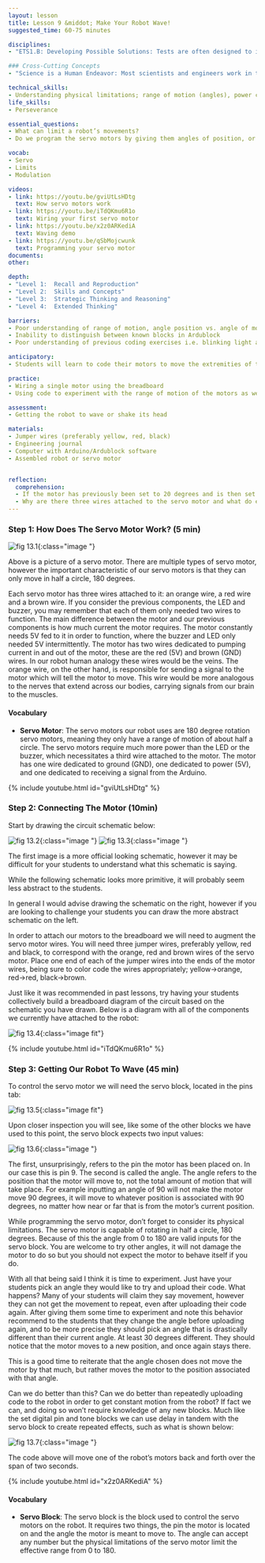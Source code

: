 ```yaml
---
layout: lesson
title: Lesson 9 &middot; Make Your Robot Wave!
suggested_time: 60-75 minutes

disciplines: 
- "ETS1.B: Developing Possible Solutions: Tests are often designed to identify failure points or difficulties, which suggest the elements of the design that need to be improved. (3-5-ETS1-3)"

### Cross-Cutting Concepts
- "Science is a Human Endeavor: Most scientists and engineers work in teams. (4-PS3-4)"

technical_skills:
- Understanding physical limitations; range of motion (angles), power consumption
life_skills:
- Perseverance

essential_questions:
- What can limit a robot’s movements? 
- Do we program the servo motors by giving them angles of position, or angles of motion? What is the difference between the two?

vocab:
- Servo
- Limits
- Modulation

videos:
- link: https://youtu.be/gviUtLsHDtg
  text: How servo motors work
- link: https://youtu.be/iTdQKmu6R1o
  text: Wiring your first servo motor
- link: https://youtu.be/x2z0ARKediA
  text: Waving demo
- link: https://youtu.be/qSbMojcwunk
  text: Programming your servo motor
documents:
other:

depth:
- "Level 1:  Recall and Reproduction"
- "Level 2:  Skills and Concepts"
- "Level 3:  Strategic Thinking and Reasoning"
- "Level 4:  Extended Thinking"

barriers: 
- Poor understanding of range of motion, angle position vs. angle of motion
- Inability to distinguish between known blocks in Ardublock
- Poor understanding of previous coding exercises i.e. blinking light and buzzer

anticipatory:
- Students will learn to code their motors to move the extremities of the robot and achieve repeated motion

practice:
- Wiring a single motor using the breadboard
- Using code to experiment with the range of motion of the motors as well as the necessary sequence for repeated motion to occur

assessment:
- Getting the robot to wave or shake its head

materials:
- Jumper wires (preferably yellow, red, black)
- Engineering journal
- Computer with Arduino/Ardublock software
- Assembled robot or servo motor


reflection:
  comprehension: 
  - If the motor has previously been set to 20 degrees and is then set to 90, how many degrees does the motor move?
  - Why are there three wires attached to the servo motor and what do each of them do?
---
```


### Step 1: How Does The Servo Motor Work? (5 min)

![fig 13.1](fig-13_1.jpg){:class="image "}

Above is a picture of a servo motor. There are multiple types of servo motor, however the important characteristic of our servo motors is that they can only move in half a circle, 180 degrees. 

Each servo motor has three wires attached to it: an orange wire, a red wire and a brown wire. If you consider the previous components, the LED and buzzer, you may remember that each of them only needed two wires to function. The main difference between the motor and our previous components is how much current the motor requires. The motor constantly needs 5V fed to it in order to function, where the buzzer and LED only needed 5V intermittently. The motor has two wires dedicated to pumping current in and out of the motor, these are the red (5V) and brown (GND) wires. In our robot human analogy these wires would be the veins. The orange wire, on the other hand, is responsible for sending a signal to the motor which will tell the motor to move. This wire would be more analogous to the nerves that extend across our bodies, carrying signals from our brain to the muscles.

#### Vocabulary
  * **Servo Motor**: The servo motors our robot uses are 180 degree rotation servo motors, meaning they only have a range of motion of about half a circle. The servo motors require much more power than the LED or the buzzer, which necessitates a third wire attached to the motor. The motor has one wire dedicated to ground (GND), one dedicated to power (5V), and one dedicated to receiving a signal from the Arduino.

{% include youtube.html id="gviUtLsHDtg" %}

### Step 2: Connecting The Motor (10min)
Start by drawing the circuit schematic below:

![fig 13.2](fig-13_2.png){:class="image "}
![fig 13.3](fig-13_3.jpg){:class="image "}

The first image is a more official looking schematic, however it may be difficult for your students to understand what this schematic is saying.

While the following schematic looks more primitive, it will probably seem less abstract to the students.

In general I would advise drawing the schematic on the right, however if you are looking to challenge your students you can draw the more abstract schematic on the left.

In order to attach our motors to the breadboard we will need to augment the servo motor wires. You will need three jumper wires, preferably yellow, red and black, to correspond with the orange, red and brown wires of the servo motor. Place one end of each of the jumper wires into the ends of the motor wires, being sure to color code the wires appropriately; yellow->orange, red->red, black->brown.

Just like it was recommended in past lessons, try having your students collectively build a breadboard diagram of the circuit based on the schematic you have drawn. Below is a diagram with all of the components we currently have attached to the robot:

![fig 13.4](fig-13_4.png){:class="image fit"}

{% include youtube.html id="iTdQKmu6R1o" %}

### Step 3: Getting Our Robot To Wave (45 min)
To control the servo motor we will need the servo block, located in the pins tab:

![fig 13.5](fig-13_5.png){:class="image fit"}
  
Upon closer inspection you will see, like some of the other blocks we have used to this point, the servo block expects two input values:

![fig 13.6](fig-13_6.png){:class="image "}

The first, unsurprisingly, refers to the pin the motor has been placed on. In our case this is pin 9. The second is called the angle. The angle refers to the position that the motor will move to, not the total amount of motion that will take place. For example inputting an angle of 90 will not make the motor move 90 degrees, it will move to whatever position is associated with 90 degrees, no matter how near or far that is from the motor’s current position.

While programming the servo motor, don’t forget to consider its physical limitations. The servo motor is capable of rotating in half a circle, 180 degrees. Because of this the angle from 0 to 180 are valid inputs for the servo block. You are welcome to try other angles, it will not damage the motor to do so but you should not expect the motor to behave itself if you do.

With all that being said I think it is time to experiment. Just have your students pick an angle they would like to try and upload their code.
What happens? Many of your students will claim they say movement, however they can not get the movement to repeat, even after uploading their code again. After giving them some time to experiment and note this behavior recommend to the students that they change the angle before uploading again, and to be more precise they should pick an angle that is drastically different than their current angle. At least 30 degrees different. They should notice that the motor moves to a new position, and once again stays there.

This is a good time to reiterate that the angle chosen does not move the motor by that much, but rather moves the motor to the position associated with that angle.

Can we do better than this? Can we do better than repeatedly uploading code to the robot in order to get constant motion from the robot? If fact we can, and doing so won’t require knowledge of any new blocks. Much like the set digital pin and tone blocks we can use delay in tandem with the servo block to create repeated effects, such as what is shown below:

![fig 13.7](fig-13_7.png){:class="image "}

The code above will move one of the robot’s motors back and forth over the span of two seconds.

{% include youtube.html id="x2z0ARKediA" %}


#### Vocabulary
  * **Servo Block**: The servo block is the block used to control the servo motors on the robot. It requires two things, the pin the motor is located on and the angle the motor is meant to move to. The angle can accept any number but the physical limitations of the servo motor limit the effective range from 0 to 180.